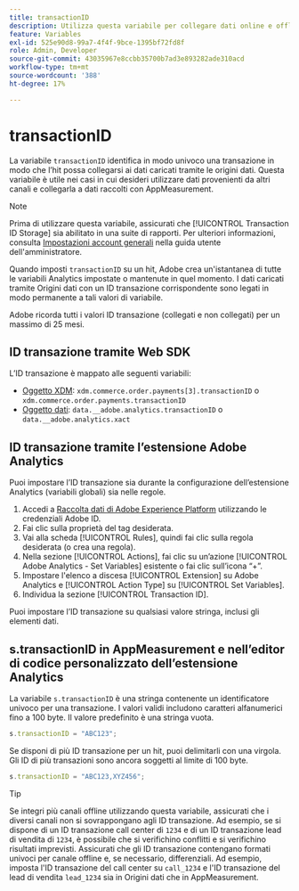 ```yaml
---
title: transactionID
description: Utilizza questa variabile per collegare dati online e offline.
feature: Variables
exl-id: 525e90d8-99a7-4f4f-9bce-1395bf72fd8f
role: Admin, Developer
source-git-commit: 43035967e8ccbb35700b7ad3e893282ade310acd
workflow-type: tm+mt
source-wordcount: '388'
ht-degree: 17%

---
```


# transactionID

La variabile `transactionID` identifica in modo univoco una transazione in modo che l’hit possa collegarsi ai dati caricati tramite le origini dati. Questa variabile è utile nei casi in cui desideri utilizzare dati provenienti da altri canali e collegarla a dati raccolti con AppMeasurement.

>[!NOTE]
>
>Prima di utilizzare questa variabile, assicurati che [!UICONTROL Transaction ID Storage] sia abilitato in una suite di rapporti. Per ulteriori informazioni, consulta [Impostazioni account generali](/help/admin/admin/c-manage-report-suites/c-edit-report-suites/general/general-acct-settings-admin.md) nella guida utente dell&#39;amministratore.

Quando imposti `transactionID` su un hit, Adobe crea un&#39;istantanea di tutte le variabili Analytics impostate o mantenute in quel momento. I dati caricati tramite Origini dati con un ID transazione corrispondente sono legati in modo permanente a tali valori di variabile.

Adobe ricorda tutti i valori ID transazione (collegati e non collegati) per un massimo di 25 mesi.

## ID transazione tramite Web SDK

L’ID transazione è mappato alle seguenti variabili:

* [Oggetto XDM](/help/implement/aep-edge/xdm-var-mapping.md): `xdm.commerce.order.payments[3].transactionID` o `xdm.commerce.order.payments.transactionID`
* [Oggetto dati](/help/implement/aep-edge/data-var-mapping.md): `data.__adobe.analytics.transactionID` o `data.__adobe.analytics.xact`

## ID transazione tramite l’estensione Adobe Analytics

Puoi impostare l’ID transazione sia durante la configurazione dell’estensione Analytics (variabili globali) sia nelle regole.

1. Accedi a [Raccolta dati di Adobe Experience Platform](https://experience.adobe.com/data-collection) utilizzando le credenziali Adobe ID.
2. Fai clic sulla proprietà del tag desiderata.
3. Vai alla scheda [!UICONTROL Rules], quindi fai clic sulla regola desiderata (o crea una regola).
4. Nella sezione [!UICONTROL Actions], fai clic su un’azione [!UICONTROL Adobe Analytics - Set Variables] esistente o fai clic sull’icona “+”.
5. Impostare l&#39;elenco a discesa [!UICONTROL Extension] su Adobe Analytics e [!UICONTROL Action Type] su [!UICONTROL Set Variables].
6. Individua la sezione [!UICONTROL Transaction ID].

Puoi impostare l’ID transazione su qualsiasi valore stringa, inclusi gli elementi dati.

## s.transactionID in AppMeasurement e nell’editor di codice personalizzato dell’estensione Analytics

La variabile `s.transactionID` è una stringa contenente un identificatore univoco per una transazione. I valori validi includono caratteri alfanumerici fino a 100 byte. Il valore predefinito è una stringa vuota.

```js
s.transactionID = "ABC123";
```

Se disponi di più ID transazione per un hit, puoi delimitarli con una virgola. Gli ID di più transazioni sono ancora soggetti al limite di 100 byte.

```js
s.transactionID = "ABC123,XYZ456";
```

>[!TIP]
>
>Se integri più canali offline utilizzando questa variabile, assicurati che i diversi canali non si sovrappongano agli ID transazione. Ad esempio, se si dispone di un ID transazione call center di `1234` e di un ID transazione lead di vendita di `1234`, è possibile che si verifichino conflitti e si verifichino risultati imprevisti. Assicurati che gli ID transazione contengano formati univoci per canale offline e, se necessario, differenziali. Ad esempio, imposta l&#39;ID transazione del call center su `call_1234` e l&#39;ID transazione del lead di vendita `lead_1234` sia in Origini dati che in AppMeasurement.
